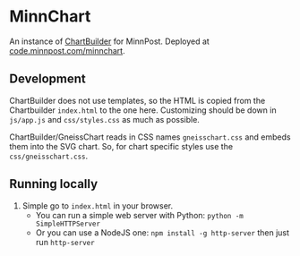 # MinnChart

An instance of [ChartBuilder](https://github.com/Quartz/Chartbuilder/) for MinnPost.  Deployed at [code.minnpost.com/minnchart](http://code.minnpost.com/minnchart/).

## Development

ChartBuilder does not use templates, so the HTML is copied from the Chartbuilder `index.html` to the one here.  Customizing should be down in `js/app.js` and `css/styles.css` as much as possible.

ChartBuilder/GneissChart reads in CSS names `gneisschart.css` and embeds them into the SVG chart.  So, for chart specific styles use the `css/gneisschart.css`.

## Running locally

1. Simple go to `index.html` in your browser.
    * You can run a simple web server with Python: `python -m SimpleHTTPServer`
    * Or you can use a NodeJS one: `npm install -g http-server` then just run `http-server`
